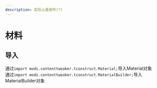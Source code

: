 ```yaml
---
description: 实际上是部件(?)
---
```


# 材料  

## 导入
通过`import mods.contenttweaker.tconstruct.Material;`导入Material对象  
通过`import mods.contenttweaker.tconstruct.MaterialBuilder;`导入MaterialBuilder对象
